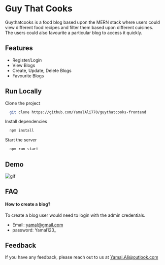 
# Guy That Cooks

Guythatcooks is a food blog based upon the MERN stack where users could view different food recipes and filter them based upon different cuisines. The users could also favourite a particular blog to access it quickly.

## Features

- Register/Login
- View Blogs
- Create, Update, Delete Blogs
- Favourite Blogs


## Run Locally

Clone the project

```bash
  git clone https://github.com/YamalAli770/guythatcooks-frontend
```

Install dependencies

```bash
  npm install
```

Start the server

```bash
  npm run start
```


## Demo

![gif](https://i.makeagif.com/media/9-27-2022/7m7eXW.gif)
## FAQ

#### How to create a blog?

To create a blog user would need to login with the admin credentials.

- Email: yamal@gmail.com
- password: Yamal123_


## Feedback

If you have any feedback, please reach out to us at Yamal.Ali@outlook.com

